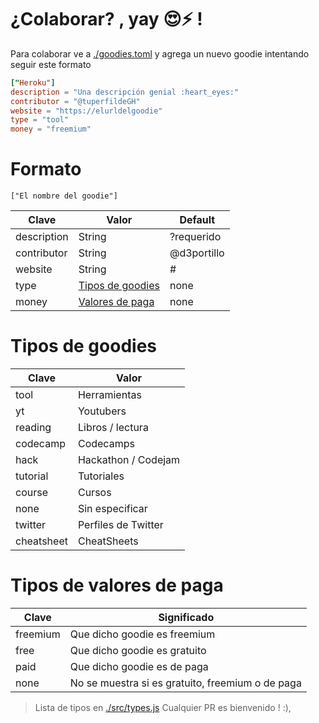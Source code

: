 # ¿Colaborar? , yay :heart_eyes::zap: !

Para colaborar ve a [./goodies.toml](./goodies.toml) y agrega un nuevo goodie intentando seguir este formato

```toml
["Heroku"]
description = "Una descripción genial :heart_eyes:"
contributor = "@tuperfildeGH"
website = "https://elurldelgoodie"
type = "tool"
money = "freemium"
```

# Formato

`["El nombre del goodie"]`

| Clave       | Valor                                        | Default     |
| ----------- | -------------------------------------------- | ----------- |
| description | String                                       | ?requerido  |
| contributor | String                                       | @d3portillo |
| website     | String                                       | #           |
| type        | [Tipos de goodies](#tipos-de-goodies)        | none        |
| money       | [Valores de paga](#tipos-de-valores-de-paga) | none        |

# Tipos de goodies

| Clave      | Valor               |
| ---------- | ------------------- |
| tool       | Herramientas        |
| yt         | Youtubers           |
| reading    | Libros / lectura    |
| codecamp   | Codecamps           |
| hack       | Hackathon / Codejam |
| tutorial   | Tutoriales          |
| course     | Cursos              |
| none       | Sin especificar     |
| twitter    | Perfiles de Twitter |
| cheatsheet | CheatSheets         |

# Tipos de valores de paga

| Clave    | Significado                                      |
| -------- | ------------------------------------------------ |
| freemium | Que dicho goodie es freemium                     |
| free     | Que dicho goodie es gratuito                     |
| paid     | Que dicho goodie es de paga                      |
| none     | No se muestra si es gratuito, freemium o de paga |

> Lista de tipos en [./src/types.js](./src/types.js)
> Cualquier PR es bienvenido ! :),
